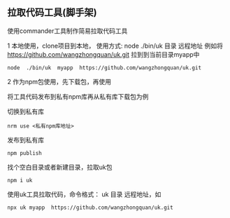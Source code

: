 
## 拉取代码工具(脚手架)

使用commander工具制作简易拉取代码工具

1 本地使用，clone项目到本地，
使用方式:   node ./bin/uk 目录 远程地址
例如将 https://github.com/wangzhongquan/uk.git  拉到到当前目录myapp中
```
node  ./bin/uk  myapp  https://github.com/wangzhongquan/uk.git
```
2 作为npm包使用，先下载包，再使用

将工具代码发布到私有npm库再从私有库下载包为例

切换到私有库
```
nrm use <私有npm库地址>
```
发布到私有库
```
npm publish
```
找个空白目录或者新建目录，拉取uk包
```
npm i uk
```
使用uk工具拉取代码，命令格式： uk 目录 远程地址，如

```
npx uk myapp  https://github.com/wangzhongquan/uk.git
```
